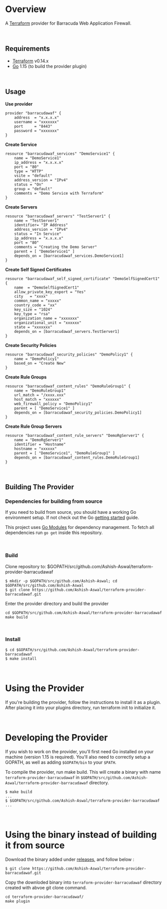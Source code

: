# Overview #

A [Terraform](terraform.io) provider for Barracuda Web Application Firewall.

&nbsp;
## Requirements ##
-	[Terraform](https://www.terraform.io/downloads.html) v0.14.x
-	[Go](https://golang.org/doc/install) 1.15 (to build the provider plugin)

&nbsp;
## Usage ##

**Use provider**
```hcl
provider "barracudawaf" {
    address  = "x.x.x.x"
    username = "xxxxxxx"
    port     = "8443"
    password = "xxxxxxx"
}
```
**Create Service**
```hcl
resource "barracudawaf_services" "DemoService1" {
    name = "DemoService1"
    ip_address = "x.x.x.x"
    port = "80"
    type = "HTTP"
    vsite = "default"
    address_version = "IPv4"
    status = "On"
    group = "default"
    comments = "Demo Service with Terraform"
}
```
**Create Servers**
```hcl
resource "barracudawaf_servers" "TestServer1" {
    name = "TestServer1"
    identifier= "IP Address"
    address_version = "IPv4"
    status = "In Service"
    ip_address = "x.x.x.x"
    port = "80"
    comments = "Creating the Demo Server"
    parent = [ "DemoService1" ]
    depends_on = [barracudawaf_services.DemoService1]
}
```
**Create Self Signed Certificates**
```hcl
resource "barracudawaf_self_signed_certificate" "DemoSelfSignedCert1" {
    name  = "DemoSelfSignedCert1"
    allow_private_key_export = "Yes"
    city   = "xxxx"
    common_name = "xxxxx"
    country_code = "xx"
    key_size = "1024"
    key_type = "rsa"
    organization_name = "xxxxxxx"
    organizational_unit = "xxxxxx"
    state = "xxxxxxx"
    depends_on = [barracudawaf_servers.TestServer1]
}
```
**Create Security Policies**
```hcl
resource "barracudawaf_security_policies" "DemoPolicy1" {
    name = "DemoPolicy1"
    based_on = "Create New"
}
```
**Create Rule Groups**
```hcl
resource "barracudawaf_content_rules" "DemoRuleGroup1" {
    name = "DemoRuleGroup1"
    url_match = "/xxxx.xxx"
    host_match = "xxxxxx"
    web_firewall_policy = "DemoPolicy1"
    parent = [ "DemoService1" ]
    depends_on = [barracudawaf_security_policies.DemoPolicy1]
}
```
**Create Rule Group Servers**
```hcl
resource "barracudawaf_content_rule_servers" "DemoRgServer1" {
    name = "DemoRgServer1"
    identifier = "Hostname"
    hostname = "xxxxxx"
    parent = [ "DemoService1", "DemoRuleGroup1" ]
    depends_on = [barracudawaf_content_rules.DemoRuleGroup1]
}
```

&nbsp;&nbsp;
## Building The Provider ##

### Dependencies for building from source ###
If you need to build from source, you should have a working Go environment setup.  If not check out the Go [getting started](http://golang.org/doc/install) guide.

This project uses [Go Modules](https://github.com/golang/go/wiki/Modules) for dependency management.  To fetch all dependencies run `go get` inside this repository.

&nbsp;&nbsp;
### Build ###

Clone repository to: $GOPATH/src/github.com/Ashish-Aswal/terraform-provider-barracudawaf
```shell
$ mkdir -p $GOPATH/src/github.com/Ashish-Aswal; cd $GOPATH/src/github.com/Ashish-Aswal
$ git clone https://github.com/Ashish-Aswal/terraform-provider-barracudawaf.git
```

Enter the provider directory and build the provider
```shell
cd $GOPATH/src/github.com/Ashish-Aswal/terraform-provider-barracudawaf
make build
```

&nbsp;&nbsp;
### Install ###

```shell
$ cd $GOPATH/src/github.com/Ashish-Aswal/terraform-provider-barracudawaf
$ make install

```

&nbsp;&nbsp;
# Using the Provider

If you're building the provider, follow the instructions to install it as a plugin. After placing it into your plugins directory, run terraform init to initialize it.

&nbsp;&nbsp;
# Developing the Provider

If you wish to work on the provider, you'll first need Go installed on your machine (version 1.15 is required). You'll also need to correctly setup a GOPATH, as well as adding `$GOPATH/bin` to your `$PATH`.

To compile the provider, run make build. This will create a binary with name `terraform-provider-barracudawaf` in `$GOPATH/src/github.com/Ashish-Aswal/terraform-provider-barracudawaf` directory.

```shell
$ make build
...
$ $GOPATH/src/github.com/Ashish-Aswal/terraform-provider-barracudawaf
...

```

&nbsp;
# Using the binary instead of building it from source #

Download the binary added under [releases](https://github.com/Ashish-Aswal/terraform-provider-barracudawaf/releases), and follow below :


```shell
$ git clone https://github.com/Ashish-Aswal/terraform-provider-barracudawaf.git

```

Copy the downloded binary into `terraform-provider-barracudawaf` directory created with abvoe git clone command.
```shell
cd terraform-provider-barracudawaf/
make plugin
```
